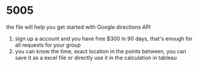 # 5005
the file will help you get started with Google directions API
1. sign up a account and you have free $300 in 90 days, that's enough for all requests for your group
2. you can know the time, exact location in the points between, you can save it as a excel file or directly use it in the calculation in tableau
